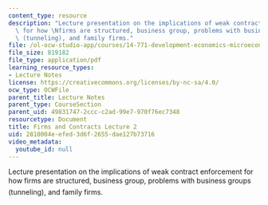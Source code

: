 ```yaml
---
content_type: resource
description: "Lecture presentation on the implications of weak contract enforcement\
  \ for how \Nfirms are structured, business group, problems with business groups\
  \ (tunneling), and family firms."
file: /ol-ocw-studio-app/courses/14-771-development-economics-microeconomic-issues-and-policy-models-fall-2008/2810004eefed3d6f2655dae127b73716_lec14.pdf
file_size: 819182
file_type: application/pdf
learning_resource_types:
- Lecture Notes
license: https://creativecommons.org/licenses/by-nc-sa/4.0/
ocw_type: OCWFile
parent_title: Lecture Notes
parent_type: CourseSection
parent_uid: 49831747-2ccc-c2ad-99e7-970f76ec7348
resourcetype: Document
title: Firms and Contracts Lecture 2
uid: 2810004e-efed-3d6f-2655-dae127b73716
video_metadata:
  youtube_id: null
---
```

Lecture presentation on the implications of weak contract enforcement for how firms are structured, business group, problems with business groups (tunneling), and family firms.